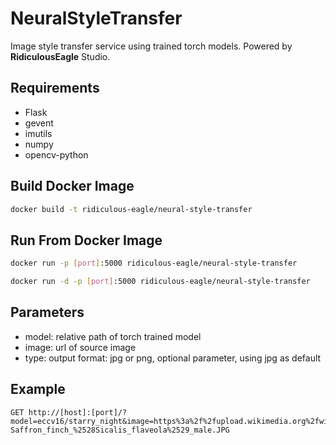 # NeuralStyleTransfer

Image style transfer service using trained torch models. Powered by **RidiculousEagle** Studio.

## Requirements

- Flask
- gevent
- imutils
- numpy
- opencv-python

## Build Docker Image

```bash
docker build -t ridiculous-eagle/neural-style-transfer
```

## Run From Docker Image

```bash
docker run -p [port]:5000 ridiculous-eagle/neural-style-transfer
```

```bash
docker run -d -p [port]:5000 ridiculous-eagle/neural-style-transfer
```

## Parameters

- model: relative path of torch trained model
- image: url of source image
- type: output format: jpg or png, optional parameter, using jpg as default

## Example

```http
GET http://[host]:[port]/?model=eccv16/starry_night&image=https%3a%2f%2fupload.wikimedia.org%2fwikipedia%2fcommons%2fthumb%2fb%2fb9%2fSaffron_finch_%2528Sicalis_flaveola%2529_male.JPG%2f1200px-Saffron_finch_%2528Sicalis_flaveola%2529_male.JPG
```

